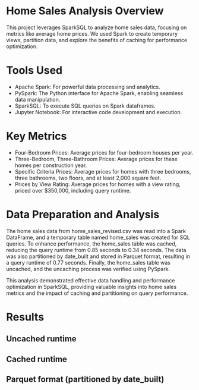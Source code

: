 # Home Sales Analysis Overview
This project leverages SparkSQL to analyze home sales data, focusing on metrics like average home prices. We used Spark to create temporary views, partition data, and explore the benefits of caching for performance optimization.

# Tools Used
- Apache Spark: For powerful data processing and analytics.
- PySpark: The Python interface for Apache Spark, enabling seamless data manipulation.
- SparkSQL: To execute SQL queries on Spark dataframes.
- Jupyter Notebook: For interactive code development and execution.

# Key Metrics
- Four-Bedroom Prices: Average prices for four-bedroom houses per year.
- Three-Bedroom, Three-Bathroom Prices: Average prices for these homes per construction year.
- Specific Criteria Prices: Average prices for homes with three bedrooms, three bathrooms, two floors, and at least 2,000 square feet.
- Prices by View Rating: Average prices for homes with a view rating, priced over $350,000, including query runtime.

# Data Preparation and Analysis
The home sales data from home_sales_revised.csv was read into a Spark DataFrame, and a temporary table named home_sales was created for SQL queries. To enhance performance, the home_sales table was cached, reducing the query runtime from 0.85 seconds to 0.34 seconds. The data was also partitioned by date_built and stored in Parquet format, resulting in a query runtime of 0.77 seconds. Finally, the home_sales table was uncached, and the uncaching process was verified using PySpark.

This analysis demonstrated effective data handling and performance optimization in SparkSQL, providing valuable insights into home sales metrics and the impact of caching and partitioning on query performance.

# Results
## Uncached runtime

## Cached runtime

## Parquet format (partitioned by date_built)

